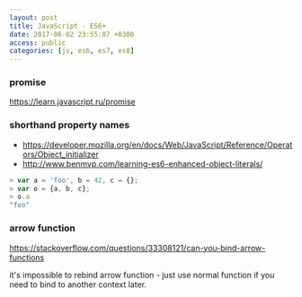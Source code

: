 ```yaml
---
layout: post
title: JavaScript - ES6+
date: 2017-06-02 23:55:07 +0300
access: public
categories: [js, es6, es7, es8]
---
```


<!-- more -->

### promise

<https://learn.javascript.ru/promise>

### shorthand property names

- <https://developer.mozilla.org/en/docs/Web/JavaScript/Reference/Operators/Object_initializer>
- <http://www.benmvp.com/learning-es6-enhanced-object-literals/>

```javascript
> var a = 'foo', b = 42, c = {};
> var o = {a, b, c};
> o.a
"foo"
```

### arrow function

<https://stackoverflow.com/questions/33308121/can-you-bind-arrow-functions>

it's impossible to rebind arrow function - just use normal function if
you need to bind to another context later.
